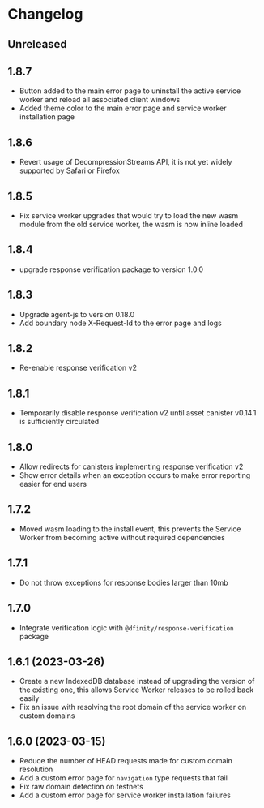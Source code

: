 # Changelog

## Unreleased

## 1.8.7

- Button added to the main error page to uninstall the active service worker and reload all associated client windows
- Added theme color to the main error page and service worker installation page

## 1.8.6

- Revert usage of DecompressionStreams API, it is not yet widely supported by Safari or Firefox

## 1.8.5

- Fix service worker upgrades that would try to load the new wasm module from the old service worker, the wasm is now inline loaded

## 1.8.4

- upgrade response verification package to version 1.0.0

## 1.8.3

- Upgrade agent-js to version 0.18.0
- Add boundary node X-Request-Id to the error page and logs

## 1.8.2

- Re-enable response verification v2

## 1.8.1

- Temporarily disable response verification v2 until asset canister v0.14.1 is sufficiently circulated

## 1.8.0

- Allow redirects for canisters implementing response verification v2
- Show error details when an exception occurs to make error reporting easier for end users

## 1.7.2

- Moved wasm loading to the install event, this prevents the Service Worker from becoming active without required dependencies

## 1.7.1

- Do not throw exceptions for response bodies larger than 10mb

## 1.7.0

- Integrate verification logic with `@dfinity/response-verification` package

## 1.6.1 (2023-03-26)

- Create a new IndexedDB database instead of upgrading the version of the existing one, this allows Service Worker releases to be rolled back easily
- Fix an issue with resolving the root domain of the service worker on custom domains

## 1.6.0 (2023-03-15)

- Reduce the number of HEAD requests made for custom domain resolution
- Add a custom error page for `navigation` type requests that fail
- Fix raw domain detection on testnets
- Add a custom error page for service worker installation failures
